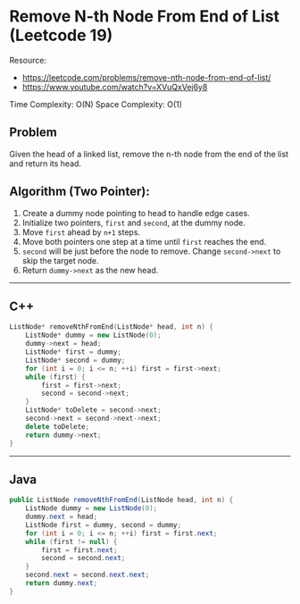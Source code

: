 # Remove N-th Node From End of List (Leetcode 19)

Resource:
- https://leetcode.com/problems/remove-nth-node-from-end-of-list/
- https://www.youtube.com/watch?v=XVuQxVej6y8

Time Complexity: O(N)
Space Complexity: O(1)

## Problem
Given the head of a linked list, remove the n-th node from the end of the list and return its head.

## Algorithm (Two Pointer):
1. Create a dummy node pointing to head to handle edge cases.
2. Initialize two pointers, `first` and `second`, at the dummy node.
3. Move `first` ahead by `n+1` steps.
4. Move both pointers one step at a time until `first` reaches the end.
5. `second` will be just before the node to remove. Change `second->next` to skip the target node.
6. Return `dummy->next` as the new head.

---

## C++
```cpp
ListNode* removeNthFromEnd(ListNode* head, int n) {
    ListNode* dummy = new ListNode(0);
    dummy->next = head;
    ListNode* first = dummy;
    ListNode* second = dummy;
    for (int i = 0; i <= n; ++i) first = first->next;
    while (first) {
        first = first->next;
        second = second->next;
    }
    ListNode* toDelete = second->next;
    second->next = second->next->next;
    delete toDelete;
    return dummy->next;
}
```

---

## Java
```java
public ListNode removeNthFromEnd(ListNode head, int n) {
    ListNode dummy = new ListNode(0);
    dummy.next = head;
    ListNode first = dummy, second = dummy;
    for (int i = 0; i <= n; ++i) first = first.next;
    while (first != null) {
        first = first.next;
        second = second.next;
    }
    second.next = second.next.next;
    return dummy.next;
}
```
